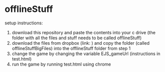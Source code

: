 # offlineStuff
 
setup instructions:

1. download this repository and paste the contents into your c drive (the folder with all the files and stuff needs to be called offlineStuff)
2. download the files from dropbox (link: ) and copy the folder (called offlineStuffBigFiles) into the offlineStuff folder from step 1
3. change the game by changing the variable EJS_gameUrl (instructions in test.html)
4. run the game by running test.html using chrome